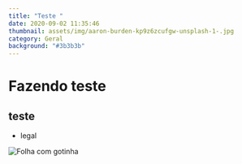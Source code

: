 ```yaml
---
title: "Teste "
date: 2020-09-02 11:35:46
thumbnail: assets/img/aaron-burden-kp9z6zcufgw-unsplash-1-.jpg
category: Geral
background: "#3b3b3b"
---
```

# Fazendo teste

## teste

* legal

![Folha com gotinha](assets/img/aaron-burden-kp9z6zcufgw-unsplash-1-.jpg "Folha com gotinha")
